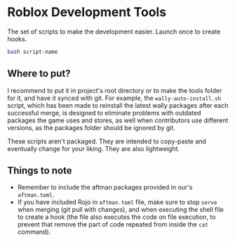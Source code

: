 # Roblox Development Tools

The set of scripts to make the development easier. Launch once to create hooks.

```bash
bash script-name
```

## Where to put?

I recommend to put it in project's root directory or to make the tools folder for it, and have it synced with git. For example, the `wally-auto-install.sh`
script, which has been made to reinstall the latest wally packages after each successful merge, is designed to eliminate problems
with outdated packages the game uses and stores, as well when contributors use different versions, as the packages folder should be ignored by git.

These scripts aren't packaged. They are intended to copy-paste and eventually change for your liking. They are also lightweight.

## Things to note

- Remember to include the aftman packages provided in our's `aftman.toml`.
- If you have included Rojo in `aftman.toml` file, make sure to stop `serve` when merging (git pull with changes), and when executing the shell file to create a hook (the file also executes the code on file execution, to prevent that remove the part of code repeated from inside the `cat` command).
